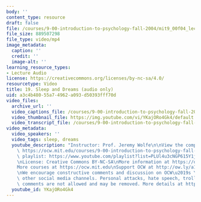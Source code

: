 ```yaml
---
body: ''
content_type: resource
draft: false
file: /courses/9-00-introduction-to-psychology-fall-2004/mit9_00f04_lec19_360p_16_9.mp4
file_size: 889507298
file_type: video/mp4
image_metadata:
  caption: ''
  credit: ''
  image-alt: ''
learning_resource_types:
- Lecture Audio
license: https://creativecommons.org/licenses/by-nc-sa/4.0/
resourcetype: Video
title: 19. Sleep and Dreams (audio only)
uid: a3c4b480-55a7-4962-a093-d50393fff70d
video_files:
  archive_url: ''
  video_captions_file: /courses/9-00-introduction-to-psychology-fall-2004/mit9_00f04_lec19_captions.vtt
  video_thumbnail_file: https://img.youtube.com/vi/YKajORo4Gk4/default.jpg
  video_transcript_file: /courses/9-00-introduction-to-psychology-fall-2004/1QUL7ub2-XED4ne09ufhtirH0BZpZCPKn_transcript.pdf
video_metadata:
  video_speakers: ''
  video_tags: sleep, dreams
  youtube_description: "Instructor: Prof. Jeremy Wolfe\n\nView the complete course:\
    \ https://ocw.mit.edu/courses/9-00-introduction-to-psychology-fall-2004/\nYouTube\
    \ playlist: https://www.youtube.com/playlist?list=PLUl4u3cNGP615Y1j9Ok3szAH5DxhFjTHo\n\
    \nLicense: Creative Commons BY-NC-SA\nMore information at https://ocw.mit.edu/terms\n\
    More courses at https://ocw.mit.edu\nSupport OCW at http://ow.ly/a1If50zVRlQ\n\
    \nWe encourage constructive comments and discussion on OCW\u2019s YouTube and\
    \ other social media channels. Personal attacks, hate speech, trolling, and inappropriate\
    \ comments are not allowed and may be removed. More details at https://ocw.mit.edu/comments."
  youtube_id: YKajORo4Gk4
---
```

